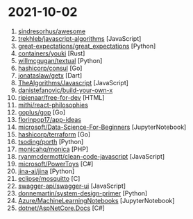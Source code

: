 # 2021-10-02

1. [sindresorhus/awesome](https://github.com/sindresorhus/awesome "😎 Awesome lists about all kinds of interesting topics") 
2. [trekhleb/javascript-algorithms](https://github.com/trekhleb/javascript-algorithms "📝 Algorithms and data structures implemented in JavaScript with explanations and links to further readings") [JavaScript]
3. [great-expectations/great_expectations](https://github.com/great-expectations/great_expectations "Always know what to expect from your data.") [Python]
4. [containers/youki](https://github.com/containers/youki "A container runtime written in Rust") [Rust]
5. [willmcgugan/textual](https://github.com/willmcgugan/textual "Textual is a TUI (Text User Interface) framework for Python inspired by modern web development.") [Python]
6. [hashicorp/consul](https://github.com/hashicorp/consul "Consul is a distributed, highly available, and data center aware solution to connect and configure applications across dynamic, distributed infrastructure.") [Go]
7. [jonataslaw/getx](https://github.com/jonataslaw/getx "Open screens/snackbars/dialogs/bottomSheets without context, manage states and inject dependencies easily with Get.") [Dart]
8. [TheAlgorithms/Javascript](https://github.com/TheAlgorithms/Javascript "A repository for All algorithms implemented in Javascript (for educational purposes only)") [JavaScript]
9. [danistefanovic/build-your-own-x](https://github.com/danistefanovic/build-your-own-x "🤓 Build your own (insert technology here)") 
10. [ripienaar/free-for-dev](https://github.com/ripienaar/free-for-dev "A list of SaaS, PaaS and IaaS offerings that have free tiers of interest to devops and infradev") [HTML]
11. [mithi/react-philosophies](https://github.com/mithi/react-philosophies "🧘 Things I think about when I write React code 🧘") 
12. [goplus/gop](https://github.com/goplus/gop "GoPlus - The Go+ language for engineering, STEM education, and data science") [Go]
13. [florinpop17/app-ideas](https://github.com/florinpop17/app-ideas "A Collection of application ideas which can be used to improve your coding skills.") 
14. [microsoft/Data-Science-For-Beginners](https://github.com/microsoft/Data-Science-For-Beginners "10 Weeks, 20 Lessons, Data Science for All!") [JupyterNotebook]
15. [hashicorp/terraform](https://github.com/hashicorp/terraform "Terraform enables you to safely and predictably create, change, and improve infrastructure. It is an open source tool that codifies APIs into declarative configuration files that can be shared amongst team members, treated as code, edited, reviewed, and versioned.") [Go]
16. [tsoding/porth](https://github.com/tsoding/porth "It's like Forth but in Python") [Python]
17. [monicahq/monica](https://github.com/monicahq/monica "Personal CRM. Remember everything about your friends, family and business relationships.") [PHP]
18. [ryanmcdermott/clean-code-javascript](https://github.com/ryanmcdermott/clean-code-javascript "🛁 Clean Code concepts adapted for JavaScript") [JavaScript]
19. [microsoft/PowerToys](https://github.com/microsoft/PowerToys "Windows system utilities to maximize productivity") [C#]
20. [jina-ai/jina](https://github.com/jina-ai/jina "Cloud-native neural search framework for 𝙖𝙣𝙮 kind of data") [Python]
21. [eclipse/mosquitto](https://github.com/eclipse/mosquitto "Eclipse Mosquitto - An open source MQTT broker") [C]
22. [swagger-api/swagger-ui](https://github.com/swagger-api/swagger-ui "Swagger UI is a collection of HTML, JavaScript, and CSS assets that dynamically generate beautiful documentation from a Swagger-compliant API.") [JavaScript]
23. [donnemartin/system-design-primer](https://github.com/donnemartin/system-design-primer "Learn how to design large-scale systems. Prep for the system design interview. Includes Anki flashcards.") [Python]
24. [Azure/MachineLearningNotebooks](https://github.com/Azure/MachineLearningNotebooks "Python notebooks with ML and deep learning examples with Azure Machine Learning Python SDK | Microsoft") [JupyterNotebook]
25. [dotnet/AspNetCore.Docs](https://github.com/dotnet/AspNetCore.Docs "Documentation for ASP.NET Core") [C#]
